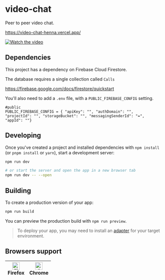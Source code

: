 # video-chat

Peer to peer video chat.

https://video-chat-henna.vercel.app/

[![Watch the video](https://img.youtube.com/vi/lEiaWRcgNws/hqdefault.jpg)](https://youtu.be/lEiaWRcgNws)

## Dependencies

This project has a dependency on Firebase Cloud Firestore.

The database requires a single collection called `Calls`

https://firebase.google.com/docs/firestore/quickstart

You'll also need to add a `.env` file, with a `PUBLIC_FIREBASE_CONFIG` setting.

```.env
#public
PUBLIC_FIREBASE_CONFIG = { "apiKey": "", "authDomain": "", "projectId": "", "storageBucket": "", "messagingSenderId": "=", "appId": ""}
```

## Developing

Once you've created a project and installed dependencies with `npm install` (or `pnpm install` or `yarn`), start a development server:

```bash
npm run dev

# or start the server and open the app in a new browser tab
npm run dev -- --open
```

## Building

To create a production version of your app:

```bash
npm run build
```

You can preview the production build with `npm run preview`.

> To deploy your app, you may need to install an [adapter](https://kit.svelte.dev/docs/adapters) for your target environment.

## Browsers support

| [<img src="https://raw.githubusercontent.com/alrra/browser-logos/master/src/firefox/firefox_48x48.png" alt="Firefox" width="24px" height="24px" />](http://godban.github.io/browsers-support-badges/)<br/>Firefox | [<img src="https://raw.githubusercontent.com/alrra/browser-logos/master/src/chrome/chrome_48x48.png" alt="Chrome" width="24px" height="24px" />](http://godban.github.io/browsers-support-badges/)<br/>Chrome |
| ----------------------------------------------------------------------------------------------------------------------------------------------------------------------------------------------------------------- | ------------------------------------------------------------------------------------------------------------------------------------------------------------------------------------------------------------- |
